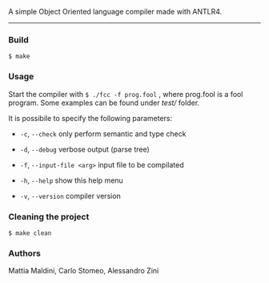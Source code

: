 A simple Object Oriented language compiler made with ANTLR4.

------

### Build
`$ make`

### Usage
Start the compiler with 
`$ ./fcc -f prog.fool`
, where prog.fool is a fool program. Some examples can be found under *test/* folder.

It is possibile to specify the following parameters:

- `-c`, `--check`             only perform semantic and type check

- `-d`, `--debug`             verbose output (parse tree)

- `-f`, `--input-file <arg>`  input file to be compilated

- `-h`, `--help`              show this help menu

- `-v`, `--version`            compiler version

### Cleaning the project
`$ make clean`

### Authors
Mattia Maldini, Carlo Stomeo, Alessandro Zini
